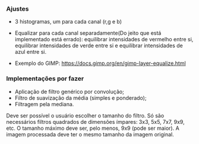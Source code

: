 
### Ajustes
- 3 histogramas, um para cada canal (r,g e b)

- Equalizar para cada canal separadamente(Do jeito que está implementado está errado): equilibrar intensidades de vermelho entre si, equilibrar intensidades de verde entre si e equilibrar intensidades de azul entre si. 

- Exemplo do GIMP: https://docs.gimp.org/en/gimp-layer-equalize.html

### Implementações por fazer
- Aplicação de filtro genérico por convolução; 
- Filtro de suavização da média (simples e ponderado); 
- Filtragem pela mediana.

Deve ser possível o usuário escolher o tamanho do filtro. Só são necessários filtros quadrados de dimensões ímpares: 3x3, 5x5, 7x7, 9x9, etc. O tamanho máximo deve ser, pelo menos, 9x9 (pode ser maior). A imagem processada deve ter o mesmo tamanho da imagem original.